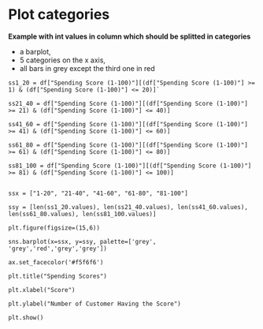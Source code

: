 # __Plot categories__

__Example with int values in column which should be splitted in categories__

* a barplot, 
* 5 categories on the x axis,
* all bars in grey except the third one in red

`````````
ss1_20 = df["Spending Score (1-100)"][(df["Spending Score (1-100)"] >= 1) & (df["Spending Score (1-100)"] <= 20)]`

ss21_40 = df["Spending Score (1-100)"][(df["Spending Score (1-100)"] >= 21) & (df["Spending Score (1-100)"] <= 40)]

ss41_60 = df["Spending Score (1-100)"][(df["Spending Score (1-100)"] >= 41) & (df["Spending Score (1-100)"] <= 60)]

ss61_80 = df["Spending Score (1-100)"][(df["Spending Score (1-100)"] >= 61) & (df["Spending Score (1-100)"] <= 80)]

ss81_100 = df["Spending Score (1-100)"][(df["Spending Score (1-100)"] >= 81) & (df["Spending Score (1-100)"] <= 100)]


ssx = ["1-20", "21-40", "41-60", "61-80", "81-100"]

ssy = [len(ss1_20.values), len(ss21_40.values), len(ss41_60.values), len(ss61_80.values), len(ss81_100.values)]

plt.figure(figsize=(15,6))

sns.barplot(x=ssx, y=ssy, palette=['grey', 'grey','red','grey','grey'])

ax.set_facecolor('#f5f6f6')

plt.title("Spending Scores")

plt.xlabel("Score")

plt.ylabel("Number of Customer Having the Score")

plt.show()
````````````````````

